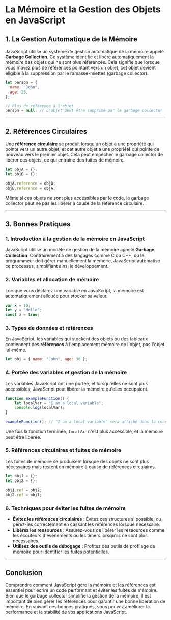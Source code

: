 # La Mémoire et la Gestion des Objets en JavaScript

## 1. La Gestion Automatique de la Mémoire

JavaScript utilise un système de gestion automatique de la mémoire appelé **Garbage Collection**. Ce système identifie et libère automatiquement la mémoire des objets qui ne sont plus référencés. Cela signifie que lorsque vous n'avez plus de références pointant vers un objet, cet objet devient éligible à la suppression par le ramasse-miettes (garbage collector).

```javascript
let person = {
  name: "John",
  age: 25,
};

// Plus de référence à l'objet
person = null; // L'objet peut être supprimé par le garbage collector
```

---

## 2. Références Circulaires

Une **référence circulaire** se produit lorsqu'un objet a une propriété qui pointe vers un autre objet, et cet autre objet a une propriété qui pointe de nouveau vers le premier objet. Cela peut empêcher le garbage collector de libérer ces objets, ce qui entraîne des fuites de mémoire.

```javascript
let objA = {};
let objB = {};

objA.reference = objB;
objB.reference = objA;
```

Même si ces objets ne sont plus accessibles par le code, le garbage collector peut ne pas les libérer à cause de la référence circulaire.

---

## 3. Bonnes Pratiques

### 1. Introduction à la gestion de la mémoire en JavaScript

JavaScript utilise un modèle de gestion de la mémoire appelé **Garbage Collection**. Contrairement à des langages comme C ou C++, où le programmeur doit gérer manuellement la mémoire, JavaScript automatise ce processus, simplifiant ainsi le développement.

### 2. Variables et allocation de mémoire

Lorsque vous déclarez une variable en JavaScript, la mémoire est automatiquement allouée pour stocker sa valeur.

```javascript
var x = 10;
let y = "Hello";
const z = true;
```

### 3. Types de données et références

En JavaScript, les variables qui stockent des objets ou des tableaux contiennent des **références** à l'emplacement mémoire de l'objet, pas l'objet lui-même.

```javascript
let obj = { name: "John", age: 30 };
```

### 4. Portée des variables et gestion de la mémoire

Les variables JavaScript ont une portée, et lorsqu'elles ne sont plus accessibles, JavaScript peut libérer la mémoire qu'elles occupaient.

```javascript
function exampleFunction() {
    let localVar = "I am a local variable";
    console.log(localVar);
}

exampleFunction(); // "I am a local variable" sera affiché dans la console
```

Une fois la fonction terminée, `localVar` n'est plus accessible, et la mémoire peut être libérée.

### 5. Références circulaires et fuites de mémoire

Les fuites de mémoire se produisent lorsque des objets ne sont plus nécessaires mais restent en mémoire à cause de références circulaires.

```javascript
let obj1 = {};
let obj2 = {};

obj1.ref = obj2;
obj2.ref = obj1;
```

### 6. Techniques pour éviter les fuites de mémoire

- **Évitez les références circulaires** : Évitez ces structures si possible, ou gérez-les correctement en cassant les références lorsque nécessaire.
- **Libérez les ressources** : Assurez-vous de libérer les ressources comme les écouteurs d'événements ou les timers lorsqu'ils ne sont plus nécessaires.
- **Utilisez des outils de débogage** : Profitez des outils de profilage de mémoire pour identifier les fuites potentielles.

---

## Conclusion

Comprendre comment JavaScript gère la mémoire et les références est essentiel pour écrire un code performant et éviter les fuites de mémoire. Bien que le garbage collector simplifie la gestion de la mémoire, il est important de bien gérer les références pour garantir une bonne libération de mémoire. En suivant ces bonnes pratiques, vous pouvez améliorer la performance et la stabilité de vos applications JavaScript.
```